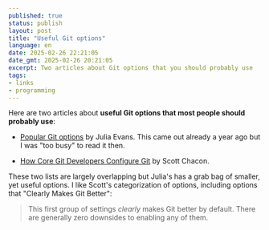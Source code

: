 ```yaml
---
published: true
status: publish
layout: post
title: "Useful Git options"
language: en
date: 2025-02-26 22:21:05
date_gmt: 2025-02-26 20:21:05
excerpt: Two articles about Git options that you should probably use
tags:
- links
- programming
---
```


Here are two articles about **useful Git options that most people should probably use**:

- [Popular Git options](https://jvns.ca/blog/2024/02/16/popular-git-config-options/) by Julia Evans. This came out already a year ago but I was "too busy" to read it then.

- [How Core Git Developers Configure Git](https://blog.gitbutler.com/how-git-core-devs-configure-git/) by Scott Chacon.

These two lists are largely overlapping but Julia's has a grab bag of smaller, yet useful options. I like Scott's categorization of options, including options that "Clearly Makes Git Better":

> This first group of settings *clearly* makes Git better by default. There are generally zero downsides to enabling any of them.
